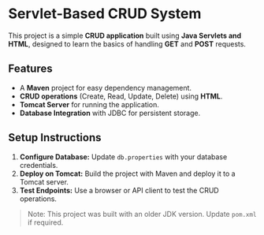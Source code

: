# Servlet-Based CRUD System  

This project is a simple **CRUD application** built using **Java Servlets and HTML**, designed to learn the basics of handling **GET** and **POST** requests.  

## Features  
- A **Maven** project for easy dependency management.  
- **CRUD operations** (Create, Read, Update, Delete) using **HTML**.  
- **Tomcat Server** for running the application.  
- **Database Integration** with JDBC for persistent storage.  

## Setup Instructions  
1. **Configure Database:** Update `db.properties` with your database credentials.  
2. **Deploy on Tomcat:** Build the project with Maven and deploy it to a Tomcat server.  
3. **Test Endpoints:** Use a browser or API client to test the CRUD operations.  

> Note: This project was built with an older JDK version. Update `pom.xml` if required.  
